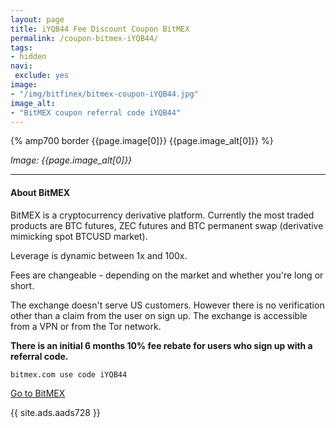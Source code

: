 ```yaml
---
layout: page
title: iYQB44 Fee Discount Coupon BitMEX
permalink: /coupon-bitmex-iYQB44/
tags:
- hidden
navi:
 exclude: yes
image:
- "/img/bitfinex/bitmex-coupon-iYQB44.jpg"
image_alt:
- "BitMEX coupon referral code iYQB44"
---
```



{% amp700 border {{page.image[0]}} {{page.image_alt[0]}} %}

_Image: {{page.image_alt[0]}}_

________________________

#### About BitMEX

BitMEX is a cryptocurrency derivative platform. Currently the most traded products are BTC futures, ZEC futures and BTC permanent swap (derivative mimicking spot BTCUSD market).

Leverage is dynamic between 1x and 100x.

Fees are changeable - depending on the market and whether you're long or short.

The exchange doesn't serve US customers. However there is no verification other than a claim from the user on sign up. The exchange is accessible from a VPN or from the Tor network.

**There is an initial 6 months 10% fee rebate for users who sign up with a referral code.**

`bitmex.com use code iYQB44`

<a rel="nofollow" href="https://www.bitmex.com/register/iYQB44" class="button" target="_blank">Go to BitMEX</a>


{{ site.ads.aads728 }}
